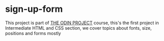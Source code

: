 # sign-up-form


This project is part of [THE ODIN PROJECT](https://www.theodinproject.com/) course, this's the first project in Intermediate HTML and CSS section, we cover topics about fonts, size, positions and forms mostly